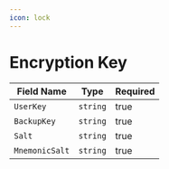 ```yaml
---
icon: lock
---
```


# Encryption Key

<table><thead><tr><th>Field Name</th><th>Type</th><th data-type="checkbox">Required</th></tr></thead><tbody><tr><td><code>UserKey</code></td><td><code>string</code></td><td>true</td></tr><tr><td><code>BackupKey</code></td><td><code>string</code></td><td>true</td></tr><tr><td><code>Salt</code></td><td><code>string</code></td><td>true</td></tr><tr><td><code>MnemonicSalt</code></td><td><code>string</code></td><td>true</td></tr></tbody></table>

